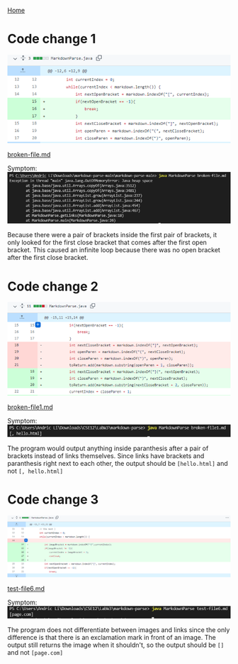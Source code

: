 [Home](https://arl009.github.io/cse15l-lab-reports/)
# Code change 1
![image](Image_Twelve.PNG)

[broken-file.md](https://raw.githubusercontent.com/arl009/markdown-parse/main/broken-file.md)

Symptom:
![image](Image_13.PNG)

Because there were a pair of brackets inside the first pair of brackets, it only looked for the first close bracket that comes after the first open bracket. This caused an infinite loop because there was no open bracket after the first close bracket.

# Code change 2
![image](Image_Eleven.PNG)

[broken-file1.md](https://raw.githubusercontent.com/arl009/markdown-parse/main/broken-file1.md)

Symptom:
![image](Image_14.PNG)

The program would output anything inside paranthesis after a pair of brackets instead of links themselves. Since links have brackets and paranthesis right next to each other, the output should be `[hello.html]` and not `[, hello.html]`

# Code change 3
![image](Image_Ten.PNG)

[test-file6.md](https://raw.githubusercontent.com/arl009/markdown-parse/main/test-file6.md)

Symptom:
![image](Image_15.PNG)

The program does not differentiate between images and links since the only difference is that there is an exclamation mark in front of an image. The output still returns the image when it shouldn't, so the output should be `[]` and not `[page.com]`
